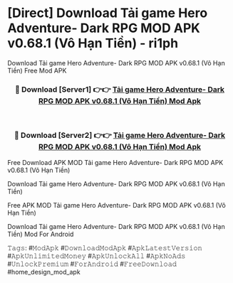 # [Direct] Download Tải game Hero Adventure- Dark RPG MOD APK v0.68.1 (Vô Hạn Tiền) - ri1ph
Download Tải game Hero Adventure- Dark RPG MOD APK v0.68.1 (Vô Hạn Tiền) Free Mod APK

<div align="center">
<h3>🔴 Download [Server1] 👉👉 <a href="https://apk-comot.site?title=Tải_game_Hero_Adventure-_Dark_RPG_MOD_APK_v0.68.1_(Vô_Hạn_Tiền)">Tải game Hero Adventure- Dark RPG MOD APK v0.68.1 (Vô Hạn Tiền) Mod Apk</a></h3><br>

<h3>🔴 Download [Server2] 👉👉 <a href="https://apk-comot.site?title=Tải_game_Hero_Adventure-_Dark_RPG_MOD_APK_v0.68.1_(Vô_Hạn_Tiền)">Tải game Hero Adventure- Dark RPG MOD APK v0.68.1 (Vô Hạn Tiền) Mod Apk</a></h3>
</div>


Free Download APK MOD Tải game Hero Adventure- Dark RPG MOD APK v0.68.1 (Vô Hạn Tiền)

Download Tải game Hero Adventure- Dark RPG MOD APK v0.68.1 (Vô Hạn Tiền) 

Free APK MOD Tải game Hero Adventure- Dark RPG MOD APK v0.68.1 (Vô Hạn Tiền) 

Download Tải game Hero Adventure- Dark RPG MOD APK v0.68.1 (Vô Hạn Tiền) Mod For Android

𝚃𝚊𝚐𝚜: #𝙼𝚘𝚍𝙰𝚙𝚔 #𝙳𝚘𝚠𝚗𝚕𝚘𝚊𝚍𝙼𝚘𝚍𝙰𝚙𝚔 #𝙰𝚙𝚔𝙻𝚊𝚝𝚎𝚜𝚝𝚅𝚎𝚛𝚜𝚒𝚘𝚗 #𝙰𝚙𝚔𝚄𝚗𝚕𝚒𝚖𝚒𝚝𝚎𝚍𝙼𝚘𝚗𝚎𝚢 #𝙰𝚙𝚔𝚄𝚗𝚕𝚘𝚌𝚔𝙰𝚕𝚕 #𝙰𝚙𝚔𝙽𝚘𝙰𝚍𝚜 #𝚄𝚗𝚕𝚘𝚌𝚔𝙿𝚛𝚎𝚖𝚒𝚞𝚖 #𝙵𝚘𝚛𝙰𝚗𝚍𝚛𝚘𝚒𝚍 #𝙵𝚛𝚎𝚎𝙳𝚘𝚠𝚗𝚕𝚘𝚊𝚍 #home_design_mod_apk